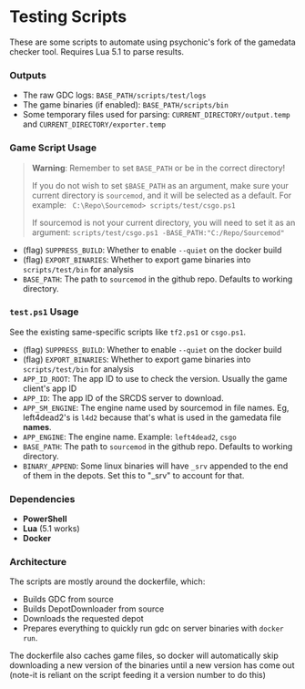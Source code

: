 # Testing Scripts

These are some scripts to automate using psychonic's fork of the gamedata checker tool.
Requires Lua 5.1 to parse results.

### Outputs

- The raw GDC logs: `BASE_PATH/scripts/test/logs`
- The game binaries (if enabled): `BASE_PATH/scripts/bin`
- Some temporary files used for parsing: `CURRENT_DIRECTORY/output.temp` and `CURRENT_DIRECTORY/exporter.temp`

### Game Script Usage

> **Warning**: Remember to set `BASE_PATH` or be in the correct directory!
> 
> If you do not wish to set `$BASE_PATH` as an argument, make sure your current directory is `sourcemod`, and it will be selected as a default. For example:
` C:\Repo\Sourcemod> scripts/test/csgo.ps1`
>
> If sourcemod is not your current directory, you will need to set it as an argument: `scripts/test/csgo.ps1 -BASE_PATH:"C:/Repo/Sourcemod"`

- (flag) `SUPPRESS_BUILD`:
  Whether to enable `--quiet` on the docker build
- (flag) `EXPORT_BINARIES`:
  Whether to export game binaries into `scripts/test/bin` for analysis
- `BASE_PATH`:
  The path to `sourcemod` in the github repo. Defaults to working directory.
### `test.ps1` Usage

See the existing same-specific scripts like `tf2.ps1` or `csgo.ps1`.

- (flag) `SUPPRESS_BUILD`:
  Whether to enable `--quiet` on the docker build
- (flag) `EXPORT_BINARIES`:
  Whether to export game binaries into `scripts/test/bin` for analysis
- `APP_ID_ROOT`:
  The app ID to use to check the version. Usually the game client's app ID
- `APP_ID`:
  The app ID of the SRCDS server to download.
- `APP_SM_ENGINE`:
  The engine name used by sourcemod in file names. Eg, left4dead2's is `l4d2` because that's what is used in the gamedata file **names**.
- `APP_ENGINE`:
  The engine name. Example: `left4dead2`, `csgo`
- `BASE_PATH`:
  The path to `sourcemod` in the github repo. Defaults to working directory.
- `BINARY_APPEND`:
  Some linux binaries will have `_srv` appended to the end of them in the depots. Set this to "_srv" to account for that.

### Dependencies

- **PowerShell**
- **Lua** (5.1 works)
- **Docker**

### Architecture

The scripts are mostly around the dockerfile, which:
- Builds GDC from source
- Builds DepotDownloader from source
- Downloads the requested depot
- Prepares everything to quickly run gdc on server binaries with `docker run`.

The dockerfile also caches game files, so docker will automatically skip downloading a new version of the binaries until a new version has come out (note-it is reliant on the script feeding it a version number to do this)